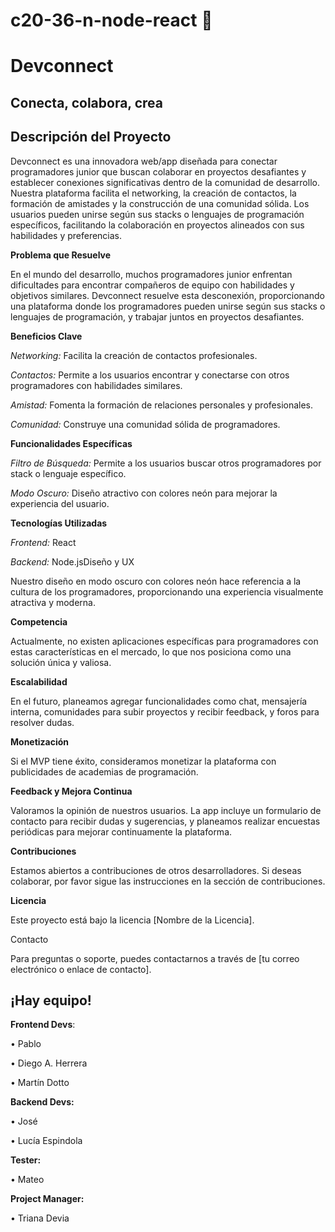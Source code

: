 # c20-36-n-node-react 🚀
# Devconnect
## Conecta, colabora, crea

## Descripción del Proyecto

Devconnect es una innovadora web/app diseñada para conectar programadores junior que buscan colaborar en proyectos desafiantes y establecer conexiones significativas dentro de la comunidad de desarrollo. Nuestra plataforma facilita el networking, la creación de contactos, la formación de amistades y la construcción de una comunidad sólida. Los usuarios pueden unirse según sus stacks o lenguajes de programación específicos, facilitando la colaboración en proyectos alineados con sus habilidades y preferencias.

**Problema que Resuelve**

En el mundo del desarrollo, muchos programadores junior enfrentan dificultades para encontrar compañeros de equipo con habilidades y objetivos similares. Devconnect resuelve esta desconexión, proporcionando una plataforma donde los programadores pueden unirse según sus stacks o lenguajes de programación, y trabajar juntos en proyectos desafiantes.

**Beneficios Clave**

*Networking:* Facilita la creación de contactos profesionales.

*Contactos:* Permite a los usuarios encontrar y conectarse con otros programadores con habilidades similares.

*Amistad:* Fomenta la formación de relaciones personales y profesionales.

*Comunidad:* Construye una comunidad sólida de programadores.

**Funcionalidades Específicas**

*Filtro de Búsqueda:* Permite a los usuarios buscar otros programadores por stack o lenguaje específico.

*Modo Oscuro:* Diseño atractivo con colores neón para mejorar la experiencia del usuario.

**Tecnologías Utilizadas**

*Frontend:* React

*Backend:* Node.jsDiseño y UX

Nuestro diseño en modo oscuro con colores neón hace referencia a la cultura de los programadores, proporcionando una experiencia visualmente atractiva y moderna.

**Competencia**

Actualmente, no existen aplicaciones específicas para programadores con estas características en el mercado, lo que nos posiciona como una solución única y valiosa.

**Escalabilidad**

En el futuro, planeamos agregar funcionalidades como chat, mensajería interna, comunidades para subir proyectos y recibir feedback, y foros para resolver dudas.

**Monetización**

Si el MVP tiene éxito, consideramos monetizar la plataforma con publicidades de academias de programación.

**Feedback y Mejora Continua**

Valoramos la opinión de nuestros usuarios. La app incluye un formulario de contacto para recibir dudas y sugerencias, y planeamos realizar encuestas periódicas para mejorar continuamente la plataforma.

**Contribuciones**

Estamos abiertos a contribuciones de otros desarrolladores. Si deseas colaborar, por favor sigue las instrucciones en la sección de contribuciones.

**Licencia**

Este proyecto está bajo la licencia [Nombre de la Licencia].

Contacto

Para preguntas o soporte, puedes contactarnos a través de [tu correo electrónico o enlace de contacto].

## ¡Hay equipo!

**Frontend Devs**:

• Pablo

• Diego A. Herrera 

• Martín Dotto

**Backend Devs:**

• José 

• Lucía Espindola

**Tester:**

• Mateo

**Project Manager:**

• Triana Devia



